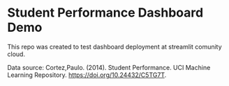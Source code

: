 # Student Performance Dashboard Demo

This repo was created to test dashboard deployment at streamlit comunity cloud. 

Data source: Cortez,Paulo. (2014). Student Performance. UCI Machine Learning Repository. https://doi.org/10.24432/C5TG7T. 

